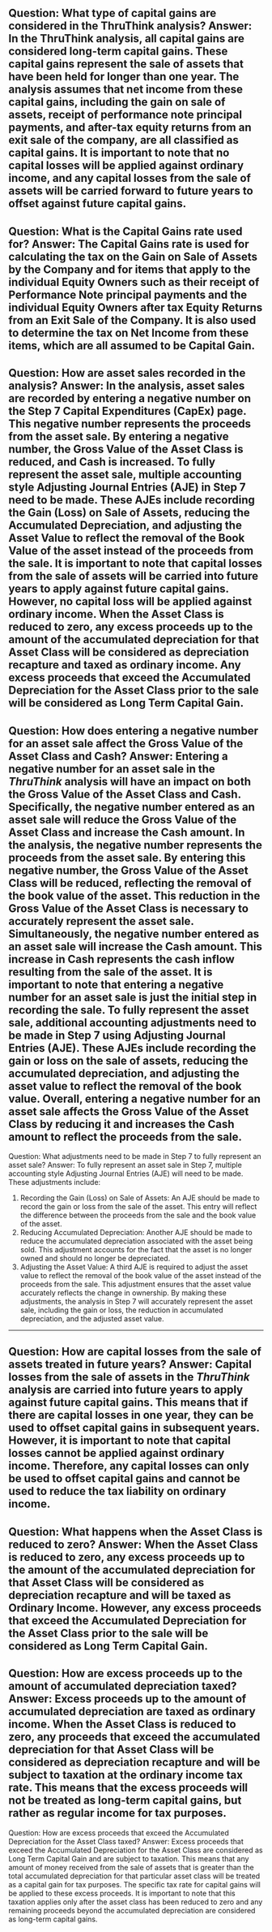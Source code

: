 Question: What type of capital gains are considered in the ThruThink analysis?
Answer: In the ThruThink analysis, all capital gains are considered long-term capital gains. These capital gains represent the sale of assets that have been held for longer than one year. The analysis assumes that net income from these capital gains, including the gain on sale of assets, receipt of performance note principal payments, and after-tax equity returns from an exit sale of the company, are all classified as capital gains. It is important to note that no capital losses will be applied against ordinary income, and any capital losses from the sale of assets will be carried forward to future years to offset against future capital gains.
---
Question: What is the Capital Gains rate used for?
Answer: The Capital Gains rate is used for calculating the tax on the Gain on Sale of Assets by the Company and for items that apply to the individual Equity Owners such as their receipt of Performance Note principal payments and the individual Equity Owners after tax Equity Returns from an Exit Sale of the Company. It is also used to determine the tax on Net Income from these items, which are all assumed to be Capital Gain.
---
Question: How are asset sales recorded in the analysis?
Answer: In the analysis, asset sales are recorded by entering a negative number on the Step 7 Capital Expenditures (CapEx) page. This negative number represents the proceeds from the asset sale. By entering a negative number, the Gross Value of the Asset Class is reduced, and Cash is increased. 
To fully represent the asset sale, multiple accounting style Adjusting Journal Entries (AJE) in Step 7 need to be made. These AJEs include recording the Gain (Loss) on Sale of Assets, reducing the Accumulated Depreciation, and adjusting the Asset Value to reflect the removal of the Book Value of the asset instead of the proceeds from the sale. 
It is important to note that capital losses from the sale of assets will be carried into future years to apply against future capital gains. However, no capital loss will be applied against ordinary income. 
When the Asset Class is reduced to zero, any excess proceeds up to the amount of the accumulated depreciation for that Asset Class will be considered as depreciation recapture and taxed as ordinary income. Any excess proceeds that exceed the Accumulated Depreciation for the Asset Class prior to the sale will be considered as Long Term Capital Gain.
---
Question: How does entering a negative number for an asset sale affect the Gross Value of the Asset Class and Cash?
Answer: Entering a negative number for an asset sale in the *ThruThink* analysis will have an impact on both the Gross Value of the Asset Class and Cash. Specifically, the negative number entered as an asset sale will reduce the Gross Value of the Asset Class and increase the Cash amount.
In the analysis, the negative number represents the proceeds from the asset sale. By entering this negative number, the Gross Value of the Asset Class will be reduced, reflecting the removal of the book value of the asset. This reduction in the Gross Value of the Asset Class is necessary to accurately represent the asset sale.
Simultaneously, the negative number entered as an asset sale will increase the Cash amount. This increase in Cash represents the cash inflow resulting from the sale of the asset.
It is important to note that entering a negative number for an asset sale is just the initial step in recording the sale. To fully represent the asset sale, additional accounting adjustments need to be made in Step 7 using Adjusting Journal Entries (AJE). These AJEs include recording the gain or loss on the sale of assets, reducing the accumulated depreciation, and adjusting the asset value to reflect the removal of the book value.
Overall, entering a negative number for an asset sale affects the Gross Value of the Asset Class by reducing it and increases the Cash amount to reflect the proceeds from the sale.
---
Question: What adjustments need to be made in Step 7 to fully represent an asset sale?
Answer: To fully represent an asset sale in Step 7, multiple accounting style Adjusting Journal Entries (AJE) will need to be made. These adjustments include:
1. Recording the Gain (Loss) on Sale of Assets: An AJE should be made to record the gain or loss from the sale of the asset. This entry will reflect the difference between the proceeds from the sale and the book value of the asset.
2. Reducing Accumulated Depreciation: Another AJE should be made to reduce the accumulated depreciation associated with the asset being sold. This adjustment accounts for the fact that the asset is no longer owned and should no longer be depreciated.
3. Adjusting the Asset Value: A third AJE is required to adjust the asset value to reflect the removal of the book value of the asset instead of the proceeds from the sale. This adjustment ensures that the asset value accurately reflects the change in ownership.
By making these adjustments, the analysis in Step 7 will accurately represent the asset sale, including the gain or loss, the reduction in accumulated depreciation, and the adjusted asset value.
---
Question: How are capital losses from the sale of assets treated in future years?
Answer: Capital losses from the sale of assets in the *ThruThink* analysis are carried into future years to apply against future capital gains. This means that if there are capital losses in one year, they can be used to offset capital gains in subsequent years. However, it is important to note that capital losses cannot be applied against ordinary income. Therefore, any capital losses can only be used to offset capital gains and cannot be used to reduce the tax liability on ordinary income.
---
Question: What happens when the Asset Class is reduced to zero?
Answer: When the Asset Class is reduced to zero, any excess proceeds up to the amount of the accumulated depreciation for that Asset Class will be considered as depreciation recapture and will be taxed as Ordinary Income. However, any excess proceeds that exceed the Accumulated Depreciation for the Asset Class prior to the sale will be considered as Long Term Capital Gain.
---
Question: How are excess proceeds up to the amount of accumulated depreciation taxed?
Answer: Excess proceeds up to the amount of accumulated depreciation are taxed as ordinary income. When the Asset Class is reduced to zero, any proceeds that exceed the accumulated depreciation for that Asset Class will be considered as depreciation recapture and will be subject to taxation at the ordinary income tax rate. This means that the excess proceeds will not be treated as long-term capital gains, but rather as regular income for tax purposes.
---
Question: How are excess proceeds that exceed the Accumulated Depreciation for the Asset Class taxed?
Answer: Excess proceeds that exceed the Accumulated Depreciation for the Asset Class are considered as Long Term Capital Gain and are subject to taxation. This means that any amount of money received from the sale of assets that is greater than the total accumulated depreciation for that particular asset class will be treated as a capital gain for tax purposes. The specific tax rate for capital gains will be applied to these excess proceeds. It is important to note that this taxation applies only after the asset class has been reduced to zero and any remaining proceeds beyond the accumulated depreciation are considered as long-term capital gains.

